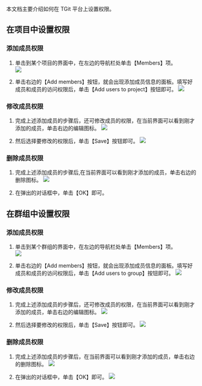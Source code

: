 本文档主要介绍如何在 TGit 平台上设置权限。

## 在项目中设置权限
### 添加成员权限
1. 单击到某个项目的界面中，在左边的导航栏处单击【Members】项。  
![](https://mc.qcloudimg.com/static/img/5911ad07d84d6c59a2e6d66305986bac/2017-08-29_115554.png)

2. 单击右边的【Add members】按钮，就会出现添加成员信息的面板。填写好成员和成员的访问权限后，单击【Add users to project】按钮即可。
![](https://mc.qcloudimg.com/static/img/d5403983e2c8058a135a3a328848cdc3/2017-09-14_094943.png)


### 修改成员权限
1. 完成上述添加成员的步骤后，还可修改成员的权限，在当前界面可以看到刚才添加的成员，单击右边的编辑图标。
![](https://mc.qcloudimg.com/static/img/5988418994411b22a5f102d8b17dc35d/2017-08-29_125418.png)

2. 然后选择要修改的权限后，单击【Save】按钮即可。
![](https://mc.qcloudimg.com/static/img/777521322b395966852d6cbfd15d78b3/2017-08-29_125504.png)

### 删除成员权限
1. 完成上述添加成员的步骤后,在当前界面可以看到刚才添加的成员，单击右边的删除图标。
![](https://mc.qcloudimg.com/static/img/73fc7c99568e43f9982f92f7dd701925/2017-08-29_130706.png)

2. 在弹出的对话框中，单击【OK】即可。  


## 在群组中设置权限
### 添加成员权限
1. 单击到某个群组的界面中，在左边的导航栏处单击【Members】项。  
![](https://mc.qcloudimg.com/static/img/58101769ca162a07cbc15b80c64e48df/2017-08-29_142258.png)

2. 单击右边的【Add members】按钮，就会出现添加成员信息的面板。填写好成员和成员的访问权限后，单击【Add users to group】按钮即可。
![](https://mc.qcloudimg.com/static/img/e822f613f6e022c0d0304466dac68821/2017-09-14_095742.png)


### 修改成员权限
1. 完成上述添加成员的步骤后，还可修改成员的权限，在当前界面可以看到刚才添加的成员，单击右边的编辑图标。
![](https://mc.qcloudimg.com/static/img/18d8e253790c30220bb10a69fef6da58/2017-08-29_142841.png)

2. 然后选择要修改的权限后，单击【Save】按钮即可。
![](https://mc.qcloudimg.com/static/img/777521322b395966852d6cbfd15d78b3/2017-08-29_125504.png)

### 删除成员权限
1. 完成上述添加成员的步骤后，在当前界面可以看到刚才添加的成员，单击右边的删除图标。
![](https://mc.qcloudimg.com/static/img/a91ef43e86e9985c689892f8352f33d5/2017-08-29_143021.png)

2. 在弹出的对话框中，单击【OK】即可。
![](https://mc.qcloudimg.com/static/img/a1b708be6c162b0c5acbe07e0a419c85/2017-08-29_143101.png)
